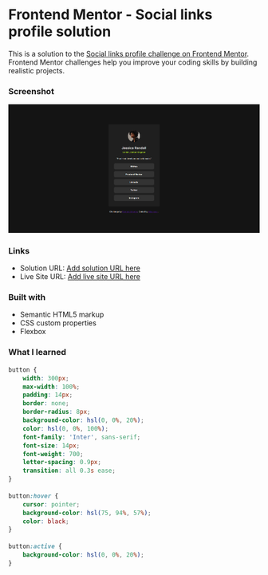 # Frontend Mentor - Social links profile solution

This is a solution to the [Social links profile challenge on Frontend Mentor](https://www.frontendmentor.io/challenges/social-links-profile-UG32l9m6dQ). Frontend Mentor challenges help you improve your coding skills by building realistic projects. 

### Screenshot

![](./screenshot.png)

### Links

- Solution URL: [Add solution URL here](https://your-solution-url.com)
- Live Site URL: [Add live site URL here](https://your-live-site-url.com)

### Built with

- Semantic HTML5 markup
- CSS custom properties
- Flexbox

### What I learned

```css
button {
    width: 300px;
    max-width: 100%;
    padding: 14px;
    border: none;
    border-radius: 8px;
    background-color: hsl(0, 0%, 20%);
    color: hsl(0, 0%, 100%);
    font-family: 'Inter', sans-serif;
    font-size: 14px;
    font-weight: 700;
    letter-spacing: 0.9px;
    transition: all 0.3s ease;
}

button:hover {
    cursor: pointer;
    background-color: hsl(75, 94%, 57%);
    color: black;
}

button:active {
    background-color: hsl(0, 0%, 20%);
}
```